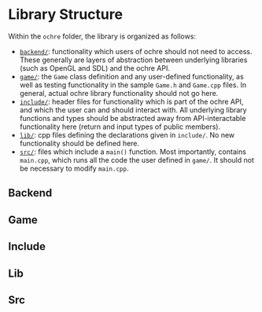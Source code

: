 # Library Structure

Within the `ochre` folder, the library is organized as follows:

* [`backend/`](#backend): functionality which users of ochre should not need to access. These generally are layers of abstraction between underlying libraries (such as OpenGL and SDL) and the ochre API.
* [`game/`](#game): the `Game` class definition and any user-defined functionality, as well as testing functionality in the sample `Game.h` and `Game.cpp` files. In general, actual ochre library functionality should not go here.
* [`include/`](#include): header files for functionality which is part of the ochre API, and which the user can and should interact with. All underlying library functions and types should be abstracted away from API-interactable functionality here (return and input types of public members).
* [`lib/`](#lib): cpp files defining the declarations given in `include/`. No new functionality should be defined here.
* [`src/`](#src): files which include a `main()` function. Most importantly, contains `main.cpp`, which runs all the code the user defined in `game/`. It should not be necessary to modify `main.cpp`.

## Backend

## Game

## Include

## Lib

## Src


